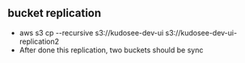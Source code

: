## bucket replication
- aws s3 cp --recursive s3://kudosee-dev-ui s3://kudosee-dev-ui-replication2
- After done this replication, two buckets should be sync